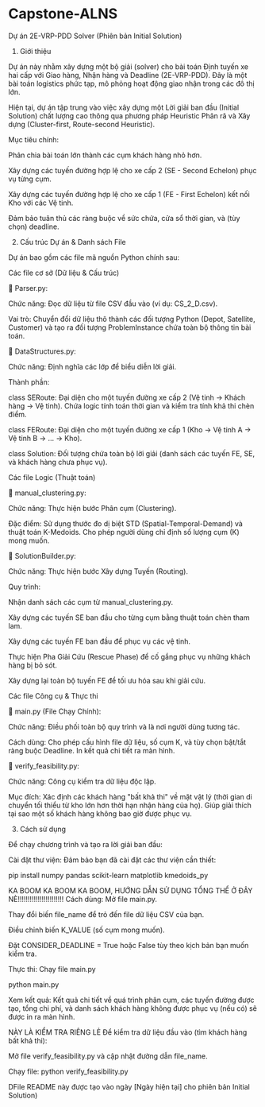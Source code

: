# Capstone-ALNS
Dự án 2E-VRP-PDD Solver (Phiên bản Initial Solution)
1. Giới thiệu

Dự án này nhằm xây dựng một bộ giải (solver) cho bài toán Định tuyến xe hai cấp với Giao hàng, Nhận hàng và Deadline (2E-VRP-PDD). Đây là một bài toán logistics phức tạp, mô phỏng hoạt động giao nhận trong các đô thị lớn.

Hiện tại, dự án tập trung vào việc xây dựng một Lời giải ban đầu (Initial Solution) chất lượng cao thông qua phương pháp Heuristic Phân rã và Xây dựng (Cluster-first, Route-second Heuristic).

Mục tiêu chính:

Phân chia bài toán lớn thành các cụm khách hàng nhỏ hơn.

Xây dựng các tuyến đường hợp lệ cho xe cấp 2 (SE - Second Echelon) phục vụ từng cụm.

Xây dựng các tuyến đường hợp lệ cho xe cấp 1 (FE - First Echelon) kết nối Kho với các Vệ tinh.

Đảm bảo tuân thủ các ràng buộc về sức chứa, cửa sổ thời gian, và (tùy chọn) deadline.

2. Cấu trúc Dự án & Danh sách File

Dự án bao gồm các file mã nguồn Python chính sau:

Các file cơ sở (Dữ liệu & Cấu trúc)

📄 Parser.py:

Chức năng: Đọc dữ liệu từ file CSV đầu vào (ví dụ: CS_2_D.csv).

Vai trò: Chuyển đổi dữ liệu thô thành các đối tượng Python (Depot, Satellite, Customer) và tạo ra đối tượng ProblemInstance chứa toàn bộ thông tin bài toán.

📄 DataStructures.py:

Chức năng: Định nghĩa các lớp để biểu diễn lời giải.

Thành phần:

class SERoute: Đại diện cho một tuyến đường xe cấp 2 (Vệ tinh -> Khách hàng -> Vệ tinh). Chứa logic tính toán thời gian và kiểm tra tính khả thi chèn điểm.

class FERoute: Đại diện cho một tuyến đường xe cấp 1 (Kho -> Vệ tinh A -> Vệ tinh B -> ... -> Kho).

class Solution: Đối tượng chứa toàn bộ lời giải (danh sách các tuyến FE, SE, và khách hàng chưa phục vụ).

Các file Logic (Thuật toán)

📄 manual_clustering.py:

Chức năng: Thực hiện bước Phân cụm (Clustering).

Đặc điểm: Sử dụng thước đo dị biệt STD (Spatial-Temporal-Demand) và thuật toán K-Medoids. Cho phép người dùng chỉ định số lượng cụm (K) mong muốn.

📄 SolutionBuilder.py:

Chức năng: Thực hiện bước Xây dựng Tuyến (Routing).

Quy trình:

Nhận danh sách các cụm từ manual_clustering.py.

Xây dựng các tuyến SE ban đầu cho từng cụm bằng thuật toán chèn tham lam.

Xây dựng các tuyến FE ban đầu để phục vụ các vệ tinh.

Thực hiện Pha Giải Cứu (Rescue Phase) để cố gắng phục vụ những khách hàng bị bỏ sót.

Xây dựng lại toàn bộ tuyến FE để tối ưu hóa sau khi giải cứu.

Các file Công cụ & Thực thi

📄 main.py (File Chạy Chính):

Chức năng: Điều phối toàn bộ quy trình và là nơi người dùng tương tác.

Cách dùng: Cho phép cấu hình file dữ liệu, số cụm K, và tùy chọn bật/tắt ràng buộc Deadline. In kết quả chi tiết ra màn hình.

📄 verify_feasibility.py:

Chức năng: Công cụ kiểm tra dữ liệu độc lập.

Mục đích: Xác định các khách hàng "bất khả thi" về mặt vật lý (thời gian di chuyển tối thiểu từ kho lớn hơn thời hạn nhận hàng của họ). Giúp giải thích tại sao một số khách hàng không bao giờ được phục vụ.

3. Cách sử dụng

Để chạy chương trình và tạo ra lời giải ban đầu:

Cài đặt thư viện: Đảm bảo bạn đã cài đặt các thư viện cần thiết:

pip install numpy pandas scikit-learn matplotlib kmedoids_py

KA BOOM KA BOOM KA BOOM, HƯỚNG DẪN SỬ DỤNG TỔNG THỂ Ở ĐÂY NÈ!!!!!!!!!!!!!!!!!!!!!!!
Cách dùng: Mở file main.py.

Thay đổi biến file_name để trỏ đến file dữ liệu CSV của bạn.

Điều chỉnh biến K_VALUE (số cụm mong muốn).

Đặt CONSIDER_DEADLINE = True hoặc False tùy theo kịch bản bạn muốn kiểm tra.

Thực thi: Chạy file main.py

python main.py

Xem kết quả: Kết quả chi tiết về quá trình phân cụm, các tuyến đường được tạo, tổng chi phí, và danh sách khách hàng không được phục vụ (nếu có) sẽ được in ra màn hình.

NÀY LÀ KIỂM TRA RIÊNG LẺ
Để kiểm tra dữ liệu đầu vào (tìm khách hàng bất khả thi):

Mở file verify_feasibility.py và cập nhật đường dẫn file_name.

Chạy file:
python verify_feasibility.py

DFile README này được tạo vào ngày [Ngày hiện tại] cho phiên bản Initial Solution)
